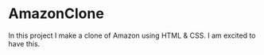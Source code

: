 # AmazonClone
In this project I make a clone of Amazon using HTML &amp; CSS. I am excited to have this.
